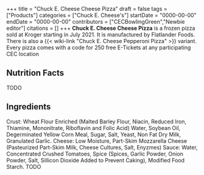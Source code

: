 +++
title = "Chuck E. Cheese Cheese Pizza"
draft = false
tags = ["Products"]
categories = ["Chuck E. Cheese's"]
startDate = "0000-00-00"
endDate = "0000-00-00"
contributors = ["CECBowlingGreen","Newbie editor"]
citations = []
+++
**Chuck E. Cheese Cheese Pizza** is a frozen pizza sold at Kroger starting in July 2021.
It is manufactured by Flatlander Foods. There is also a {{< wiki-link "Chuck E. Cheese Pepperoni Pizza" >}} variant.
Every pizza comes with a code for 250 free E-Tickets at any participating CEC location

## Nutrition Facts

TODO

## Ingredients

Crust: Wheat Flour Enriched (Malted Barley Flour, Niacin, Reduced Iron, Thiamine, Mononitrate, Riboflavin and Folic Acid) Water, Soybean Oil, Degerminated Yellow Corn Meal, Sugar, Salt, Yeast, Non Fat Dry Milk, Granulated Garlic.
Cheese: Low Moisture, Part-Skim Mozzarella Cheese (Pasteurized Part-Skim Milk, Cheese Cultures, Salt, Enyzmes)
Sauce: Water, Concentrated Crushed Tomatoes, Spice (Spices, Garlic Powder, Onion Powder, Salt, Sillicon Dioxide Added to Prevent Caking), Modified Food Starch.
TODO
